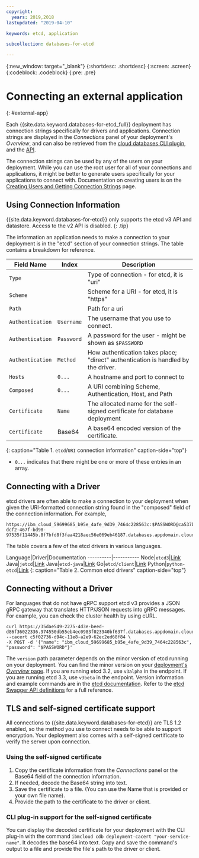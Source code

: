 ```yaml
---
copyright:
  years: 2019,2018
lastupdated: "2019-04-10"

keywords: etcd, application

subcollection: databases-for-etcd

---
```


{:new_window: target="_blank"}
{:shortdesc: .shortdesc}
{:screen: .screen}
{:codeblock: .codeblock}
{:pre: .pre}

# Connecting an external application
{: #external-app}

Each {{site.data.keyword.databases-for-etcd_full}} deployment has connection strings specifically for drivers and applications. Connection strings are displayed in the _Connections_ panel of your deployment's _Overview_, and can also be retrieved from the [cloud databases CLI plugin](/docs/databases-cli-plugin?topic=databases-cli-plugin-cdb-reference#deployment-connections), and the [API](https://{DomainName}/apidocs/cloud-databases-api#discover-connection-information-for-a-deployment-f-e81026).

The connection strings can be used by any of the users on your deployment. While you can use the root user for all of your connections and applications, it might be better to generate users specifically for your applications to connect with. Documentation on creating users is on the [Creating Users and Getting Connection Strings](/docs/databases-for-etcd?topic=databases-for-etcd-connection-strings) page.

## Using Connection Information

{{site.data.keyword.databases-for-etcd}} only supports the etcd v3 API and datastore. Access to the v2 API is disabled. 
{: .tip}

The information an application needs to make a connection to your deployment is in the "etcd" section of your connection strings. The table contains a breakdown for reference.

Field Name|Index|Description
----------|-----|-----------
`Type`||Type of connection - for etcd, it is "uri"
`Scheme`||Scheme for a URI - for etcd, it is "https"
`Path`||Path for a uri
`Authentication`|`Username`|The username that you use to connect.
`Authentication`|`Password`|A password for the user - might be shown as `$PASSWORD`
`Authentication`|`Method`|How authentication takes place; "direct" authentication is handled by the driver.
`Hosts`|`0...`|A hostname and port to connect to
`Composed`|`0...`|A URI combining Scheme, Authentication, Host, and Path
`Certificate`|`Name`|The allocated name for the self-signed certificate for database deployment
`Certificate`|Base64|A base64 encoded version of the certificate.
{: caption="Table 1. `etcd`/`URI` connection information" caption-side="top"}

* `0...` indicates that there might be one or more of these entries in an array.

## Connecting with a Driver

etcd drivers are often able to make a connection to your deployment when given the URI-formatted connection string found in the "composed" field of the connection information. For example, 
```
https://ibm_cloud_59699685_b95e_4afe_9d39_7464c228563c:$PASSWORD@ca537b4d-dcf2-467f-bd98-97535f11445b.8f7bfd8f3faa4218aec56e069eb46187.databases.appdomain.cloud:32218
```

The table covers a few of the etcd drivers in various languages.

Language|Driver|Documentation
----------|-----------
Node|`etcd3`|[Link](https://mixer.github.io/etcd3/classes/index_.etcd3.html)
Java|`jetcd`|[Link](https://github.com/etcd-io/jetcd)
Java|`etcd-java`|[Link](https://github.com/IBM/etcd-java)
Go|`etcd/client`|[Link](https://github.com/etcd-io/etcd/tree/master/client)
Python|`python-etcd`|[Link](https://python-etcd.readthedocs.io/en/latest/)
{: caption="Table 2. Common etcd drivers" caption-side="top"}

## Connecting without a Driver

For languages that do not have gRPC support etcd v3 provides a JSON gRPC gateway that translates HTTP/JSON requests into gRPC messages. For example, you can check the cluster health by using cURL.
```
curl https://35dae549-2275-4d3e-beed-d86f36022336.974550db55eb4ec0983f023940bf637f.databases.appdomain.cloud:32460/{version}/cluster/member/list --cacert c5f02736-d94c-11e8-a2e9-62ec2ed68f84 \
-X POST -d '{"name": "ibm_cloud_59699685_b95e_4afe_9d39_7464c228563c", "password": "$PASSWORD"}'
```

The `version` path parameter depends on the minor version of etcd running on your deployment. You can find the minor version on your [deployment's _Overview_ page](/docs/databases-for-etcd?topic=databases-for-etcd-dashboard-overview). If you are running etcd 3.2, use `v3alpha` in the endpoint. If you are running etcd 3.3, use `v3beta` in the endpoint. Version information and example commands are in the [etcd documentation](https://github.com/etcd-io/etcd/blob/master/Documentation/dev-guide/api_grpc_gateway.md). Refer to the [etcd Swagger API definitions](https://github.com/etcd-io/etcd/blob/master/Documentation/dev-guide/apispec/swagger/rpc.swagger.json) for a full reference. 

## TLS and self-signed certificate support

All connections to {{site.data.keyword.databases-for-etcd}} are TLS 1.2 enabled, so the method you use to connect needs to be able to support encryption. Your deployment also comes with a self-signed certificate to verify the server upon connection. 

### Using the self-signed certificate

1. Copy the certificate information from the _Connections_ panel or the Base64 field of the connection information. 
2. If needed, decode the Base64 string into text. 
3. Save the certificate  to a file. (You can use the Name that is provided or your own file name).
4. Provide the path to the certificate to the driver or client.

### CLI plug-in support for the self-signed certificate

You can display the decoded certificate for your deployment with the CLI plug-in with the command `ibmcloud cdb deployment-cacert "your-service-name"`. It decodes the base64 into text. Copy and save the command's output to a file and provide the file's path to the driver or client.